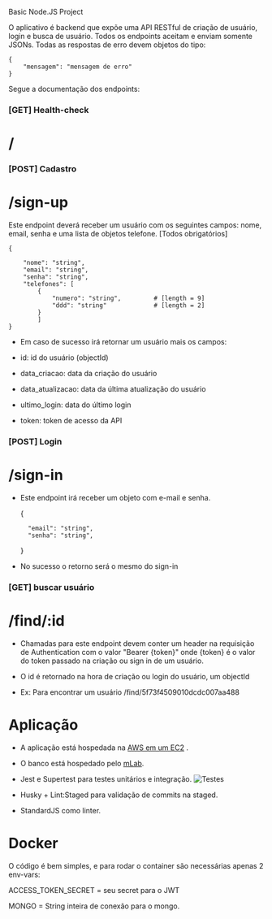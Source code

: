 Basic Node.JS Project

O aplicativo é backend que expõe uma API RESTful de criação de usuário, login e busca de usuário.
Todos os endpoints aceitam e enviam somente JSONs. 
Todas as respostas de erro devem objetos do tipo:

    {
        "mensagem": "mensagem de erro"
    }

Segue a documentação dos endpoints:

### [GET] Health-check

# / 

### [POST] Cadastro

# /sign-up 

Este endpoint deverá receber um usuário com os seguintes campos: nome, email, senha e uma lista de objetos telefone. [Todos obrigatórios]

    {

        "nome": "string",
        "email": "string",
        "senha": "string",
        "telefones": [
            {
                "numero": "string",         # [length = 9]
                "ddd": "string"             # [length = 2]
            }
            ]
    }

* Em caso de sucesso irá retornar um usuário mais os campos:

* id: id do usuário (objectId)

* data_criacao: data da criação do usuário

* data_atualizacao: data da última atualização do usuário

* ultimo_login: data do último login

* token: token de acesso da API

### [POST] Login

# /sign-in

* Este endpoint irá receber um objeto com e-mail e senha.


    {

        "email": "string",
        "senha": "string",
    }

* No sucesso o retorno será o mesmo do sign-in

### [GET] buscar usuário

# /find/:id

* Chamadas para este endpoint devem conter um header na requisição de Authentication com o valor "Bearer {token}" onde {token} é o valor do token passado na criação ou sign in de um usuário.

* O id é retornado na hora de criação ou login do usuário, um objectId

* Ex: Para encontrar um usuário /find/5f73f4509010dcdc007aa488

# Aplicação

* A aplicação está hospedada na [AWS em um EC2](http://3.137.216.170/) .

* O banco está hospedado pelo [mLab](https://mlab.com/).

* Jest e Supertest para testes unitários e integração. ![Testes](https://cdn.discordapp.com/attachments/317906998995714048/760859539624034324/unknown.png?raw=true)

* Husky + Lint:Staged para validação de commits na staged.

* StandardJS como linter. 

# Docker

O código é bem simples, e para rodar o container são necessárias apenas 2 env-vars:

ACCESS_TOKEN_SECRET = seu secret para o JWT

MONGO = String inteira de conexão para o mongo. 